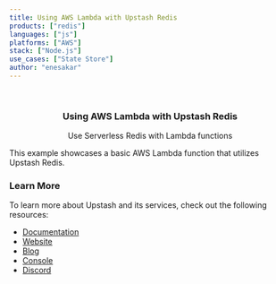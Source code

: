 ```yaml
---
title: Using AWS Lambda with Upstash Redis
products: ["redis"]
languages: ["js"]
platforms: ["AWS"]
stack: ["Node.js"]
use_cases: ["State Store"]
author: "enesakar"
---
```


<br />
<div align="center">

  <h3 align="center">Using AWS Lambda with Upstash Redis</h3>

  <p align="center">
    Use Serverless Redis with Lambda functions

  </p>
</div>

This example showcases a basic AWS Lambda function that utilizes Upstash Redis.

### Learn More

To learn more about Upstash and its services, check out the following resources:

- [Documentation](https://docs.upstash.com)
- [Website](https://upstash.com)
- [Blog](https://upstash.com/blog)
- [Console](https://console.upstash.com)
- [Discord](https://upstash.com/discord)
